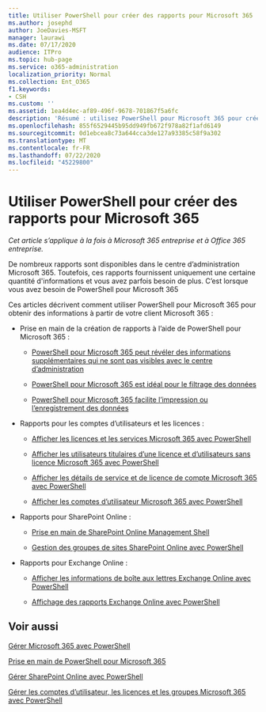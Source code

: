 ```yaml
---
title: Utiliser PowerShell pour créer des rapports pour Microsoft 365
ms.author: josephd
author: JoeDavies-MSFT
manager: laurawi
ms.date: 07/17/2020
audience: ITPro
ms.topic: hub-page
ms.service: o365-administration
localization_priority: Normal
ms.collection: Ent_O365
f1.keywords:
- CSH
ms.custom: ''
ms.assetid: 1ea4d4ec-af89-496f-9678-701867f5a6fc
description: 'Résumé : utilisez PowerShell pour Microsoft 365 pour créer des rapports que vous ne pouvez pas produire dans le centre d’administration Microsoft 365.'
ms.openlocfilehash: 855f6529445b95dd949fb672f978a82f1afd6149
ms.sourcegitcommit: 0d1ebcea8c73a644cca3de127a93385c58f9a302
ms.translationtype: MT
ms.contentlocale: fr-FR
ms.lasthandoff: 07/22/2020
ms.locfileid: "45229800"
---
```

# <a name="use-powershell-to-create-reports-for-microsoft-365"></a>Utiliser PowerShell pour créer des rapports pour Microsoft 365

*Cet article s’applique à la fois à Microsoft 365 entreprise et à Office 365 entreprise.*

De nombreux rapports sont disponibles dans le centre d’administration Microsoft 365. Toutefois, ces rapports fournissent uniquement une certaine quantité d'informations et vous avez parfois besoin de plus. C’est lorsque vous avez besoin de PowerShell pour Microsoft 365
  
Ces articles décrivent comment utiliser PowerShell pour Microsoft 365 pour obtenir des informations à partir de votre client Microsoft 365 :
  
- Prise en main de la création de rapports à l’aide de PowerShell pour Microsoft 365 :
    
  - [PowerShell pour Microsoft 365 peut révéler des informations supplémentaires qui ne sont pas visibles avec le centre d’administration](https://technet.microsoft.com/library/dn568034.aspx#reveal)
    
  - [PowerShell pour Microsoft 365 est idéal pour le filtrage des données](https://technet.microsoft.com/library/dn568034.aspx#filter)
    
  - [PowerShell pour Microsoft 365 facilite l’impression ou l’enregistrement des données](https://technet.microsoft.com/library/dn568034.aspx#printsave)
    
- Rapports pour les comptes d’utilisateurs et les licences :
    
  - [Afficher les licences et les services Microsoft 365 avec PowerShell](view-licenses-and-services-with-office-365-powershell.md)
    
  - [Afficher les utilisateurs titulaires d’une licence et d’utilisateurs sans licence Microsoft 365 avec PowerShell](view-licensed-and-unlicensed-users-with-office-365-powershell.md)
    
  - [Afficher les détails de service et de licence de compte Microsoft 365 avec PowerShell](view-account-license-and-service-details-with-office-365-powershell.md)
    
  - [Afficher les comptes d’utilisateur Microsoft 365 avec PowerShell](view-user-accounts-with-office-365-powershell.md)
    
- Rapports pour SharePoint Online :
    
  - [Prise en main de SharePoint Online Management Shell](https://docs.microsoft.com/powershell/sharepoint/sharepoint-online/connect-sharepoint-online)
    
  - [Gestion des groupes de sites SharePoint Online avec PowerShell](https://technet.microsoft.com/library/122f4099-c78d-4cce-bab0-4343b04596ae.aspx)
    
- Rapports pour Exchange Online :
    
  - [Afficher les informations de boîte aux lettres Exchange Online avec PowerShell](https://technet.microsoft.com/library/13843002-56ca-4b75-81c5-84386522b01b.aspx)
    
  - [Affichage des rapports Exchange Online avec PowerShell](https://technet.microsoft.com/library/4873a063-9fc4-4ed9-826a-6e935fef61d4.aspx)
    
## <a name="see-also"></a>Voir aussi

[Gérer Microsoft 365 avec PowerShell](manage-office-365-with-office-365-powershell.md)
  
[Prise en main de PowerShell pour Microsoft 365](getting-started-with-office-365-powershell.md)
  
[Gérer SharePoint Online avec PowerShell](manage-sharepoint-online-with-office-365-powershell.md)
  
[Gérer les comptes d’utilisateur, les licences et les groupes Microsoft 365 avec PowerShell](manage-user-accounts-and-licenses-with-office-365-powershell.md)
  

